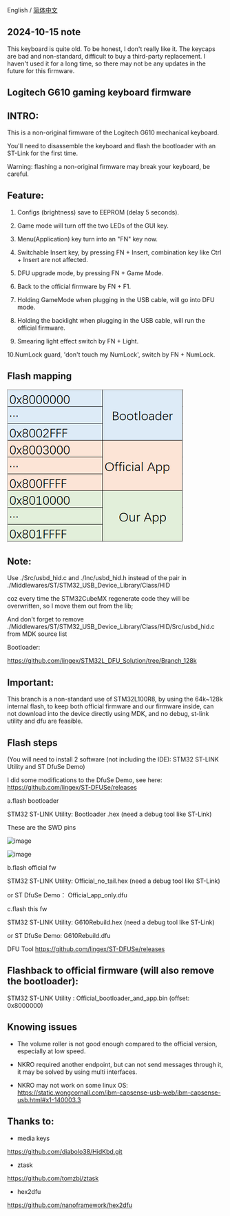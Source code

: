 English / [简体中文](./README.md)

## 2024-10-15 note

This keyboard is quite old. To be honest, I don't really like it. The keycaps are bad and non-standard, difficult to buy a third-party replacement. I haven't used it for a long time, so there may not be any updates in the future for this firmware.

## Logitech G610 gaming keyboard firmware

## INTRO:

This is a non-original firmware of the Logitech G610 mechanical keyboard.

You'll need to disassemble the keyboard and flash the bootloader with an ST-Link for the first time.

Warning: flashing a non-original firmware may break your keyboard, be careful.

## Feature:

1. Configs (brightness) save to EEPROM (delay 5 seconds).

2. Game mode will turn off the two LEDs of the GUI key.

3. Menu(Application) key turn into an "FN" key now.

4. Switchable Insert key, by pressing FN + Insert, combination key like Ctrl + Insert are not affected.

5. DFU upgrade mode, by pressing FN + Game Mode.

6. Back to the official firmware by FN + F1.

7. Holding GameMode when plugging in the USB cable, will go into DFU mode.

8. Holding the backlight when plugging in the USB cable, will run the official firmware.

9. Smearing light effect switch by FN + Light.

10.NumLock guard, 'don't touch my NumLock', switch by FN + NumLock.


## Flash mapping
![image](./PIC/flash%20mapping.png)


## Note:

Use ./Src/usbd_hid.c and ./Inc/usbd_hid.h instead of the pair in ./Middlewares/ST/STM32_USB_Device_Library/Class/HID

coz every time the STM32CubeMX regenerate code they will be overwritten, so I move them out from the lib;

And don't forget to remove ./Middlewares/ST/STM32_USB_Device_Library/Class/HID/Src/usbd_hid.c from MDK source list

Bootloader:

https://github.com/lingex/STM32L_DFU_Solution/tree/Branch_128k

## Important:
This branch is a non-standard use of STM32L100R8, by using the 64k~128k internal flash, to keep both official firmware and our firmware
inside, can not download into the device directly using MDK, and no debug, st-link utility and dfu are feasible.


## Flash steps

(You will need to install 2 software (not including the IDE):  STM32 ST-LINK Utility  and  ST DfuSe Demo)

I did some modifications to the DfuSe Demo, see here: https://github.com/lingex/ST-DFUSe/releases

a.flash bootloader

  STM32 ST-LINK Utility: Bootloader .hex     (need a debug tool like ST-Link)
  
  These are the SWD pins
  
  ![image](./PIC/downloading/STLINK%20IO.png)
  
  ![image](./PIC/downloading/bootloader.png)
  
b.flash official fw

  STM32 ST-LINK Utility: Official_no_tail.hex   (need a debug tool like ST-Link)
  
  or ST DfuSe Demo： Official_app_only.dfu

c.flash this fw
  
  STM32 ST-LINK Utility: G610Rebuild.hex   (need a debug tool like ST-Link)
  
  or ST DfuSe Demo: G610Rebuild.dfu


DFU Tool
https://github.com/lingex/ST-DFUSe/releases

  
## Flashback to official firmware (will also remove the bootloader):

  STM32 ST-LINK Utility : Official_bootloader_and_app.bin  (offset: 0x8000000)


## Knowing issues

 - The volume roller is not good enough compared to the official version, especially at low speed.

 - NKRO required another endpoint, but can not send messages through it, it may be solved by using multi interfaces.

 - NKRO may not work on some linux OS: https://static.wongcornall.com/ibm-capsense-usb-web/ibm-capsense-usb.html#x1-140003.3


## Thanks to:

 - media keys
 
 https://github.com/diabolo38/HidKbd.git

 - ztask
 
 https://github.com/tomzbj/ztask

 - hex2dfu
 
https://github.com/nanoframework/hex2dfu
